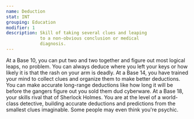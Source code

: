 ```yaml
---
name: Deduction 
stat: INT
grouping: Education
modifier: 1
description: Skill of taking several clues and leaping
             to a non-obvious conclusion or medical
             diagnosis.
---
```


At a Base 10, you can put two and two
together and figure out most logical leaps,
no problem. You can always deduce
where you left your keys or how likely it
is that the rash on your arm is deadly. At
a Base 14, you have trained your mind
to collect clues and organize them to
make better deductions. You can make
accurate long-range deductions like how
long it will be before the gangers figure
out you sold them dud cyberware. At a
Base 18, your skills rival that of Sherlock Holmes. You
are at the level of a world-class detective, building
accurate deductions and predictions from the smallest
clues imaginable. Some people may even think you're
psychic.